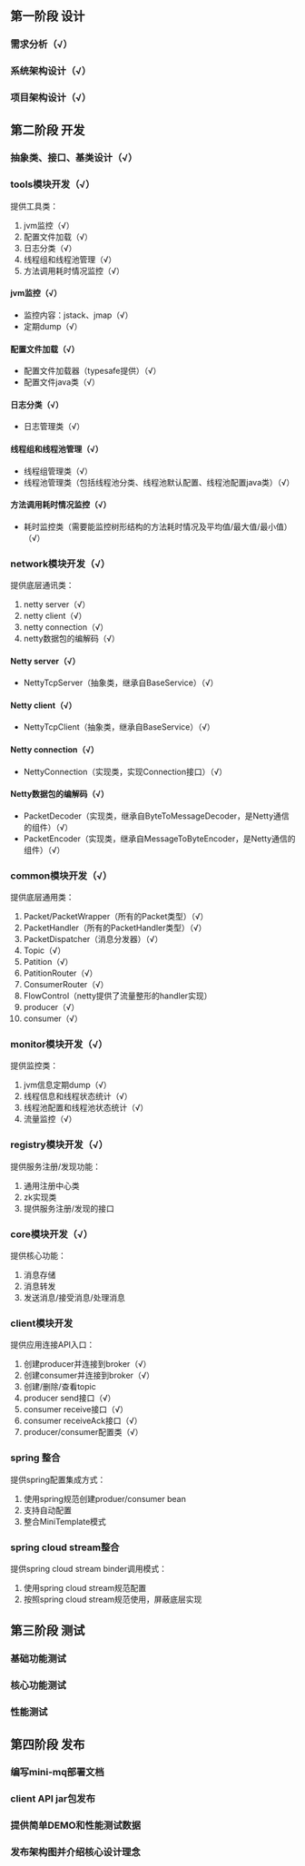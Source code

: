 







## 第一阶段 设计

### 需求分析（√）

### 系统架构设计（√）

### 项目架构设计（√）



## 第二阶段 开发

### 抽象类、接口、基类设计（√）

### tools模块开发（√）

提供工具类：

1. jvm监控（√）
2. 配置文件加载（√）
3. 日志分类（√）
4. 线程组和线程池管理（√）
5. 方法调用耗时情况监控（√）



#### jvm监控（√）

* 监控内容：jstack、jmap（√）
* 定期dump（√）

#### 配置文件加载（√）

* 配置文件加载器（typesafe提供）（√）
* 配置文件java类（√）

#### 日志分类（√）

* 日志管理类（√）

#### 线程组和线程池管理（√）

* 线程组管理类（√）
* 线程池管理类（包括线程池分类、线程池默认配置、线程池配置java类）（√）


#### 方法调用耗时情况监控（√）

* 耗时监控类（需要能监控树形结构的方法耗时情况及平均值/最大值/最小值）（√）


### network模块开发（√）

提供底层通讯类：

1. netty server（√）
2. netty client（√）
3. netty connection（√）
4. netty数据包的编解码（√）

#### Netty server（√）

* NettyTcpServer（抽象类，继承自BaseService）（√）

#### Netty client（√）

* NettyTcpClient（抽象类，继承自BaseService）（√）

#### Netty connection（√）

* NettyConnection（实现类，实现Connection接口）（√）

#### Netty数据包的编解码（√）

* PacketDecoder（实现类，继承自ByteToMessageDecoder，是Netty通信的组件）（√）
* PacketEncoder（实现类，继承自MessageToByteEncoder，是Netty通信的组件）（√）



### common模块开发（√）

提供底层通用类：

1. Packet/PacketWrapper（所有的Packet类型）（√）
2. PacketHandler（所有的PacketHandler类型）（√）
3. PacketDispatcher（消息分发器）（√）
4. Topic（√）
5. Patition（√）
6. PatitionRouter（√）
7. ConsumerRouter（√）
8. FlowControl（netty提供了流量整形的handler实现）
9. producer（√）
10. consumer（√）



### monitor模块开发（√）

提供监控类：

1. jvm信息定期dump（√）
2. 线程信息和线程状态统计（√）
3. 线程池配置和线程池状态统计（√）
4. 流量监控（√）



### registry模块开发（√）

提供服务注册/发现功能：

1. 通用注册中心类
2. zk实现类
3. 提供服务注册/发现的接口



### core模块开发（√）

提供核心功能：

1. 消息存储
2. 消息转发
3. 发送消息/接受消息/处理消息



### client模块开发

提供应用连接API入口：

1. 创建producer并连接到broker（√）
2. 创建consumer并连接到broker（√）
3. 创建/删除/查看topic
4. producer send接口（√）
5. consumer receive接口（√）
6. consumer receiveAck接口（√）
7. producer/consumer配置类（√）





### spring 整合

提供spring配置集成方式：

1. 使用spring规范创建produer/consumer bean
2. 支持自动配置
3. 整合MiniTemplate模式



### spring cloud stream整合

提供spring cloud stream binder调用模式：

1. 使用spring cloud stream规范配置
2. 按照spring cloud stream规范使用，屏蔽底层实现





## 第三阶段 测试

### 基础功能测试

### 核心功能测试

### 性能测试



## 第四阶段 发布

### 编写mini-mq部署文档

### client API jar包发布

### 提供简单DEMO和性能测试数据

### 发布架构图并介绍核心设计理念